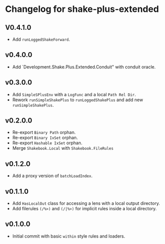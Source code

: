 # Changelog for shake-plus-extended

## V0.4.1.0

* Add `runLoggedShakeForward`.

## v0.4.0.0

* Add `Development.Shake.Plus.Extended.Conduit" with conduit oracle.

## v0.3.0.0

* Add `SimpleSPlusEnv` with a `LogFunc` and a local `Path Rel Dir`.
* Rework `runSimpleShakePlus` to `runLoggedShakePlus` and add new `runSimpleShakePlus`.

## v0.2.0.0

* Re-export `Binary Path` orphan.
* Re-export `Binary IxSet` orphan.
* Re-export `Hashable IxSet` orphan.
* Merge `Shakebook.Local` with `Shakebook.FileRules`

## v0.1.2.0

* Add a proxy version of `batchLoadIndex`.

## v0.1.1.0

* Add `HasLocalOut` class for accessing a lens with a local output directory.
* Add filerules `(/%>)` and `(/|%>)` for implicit rules inside a local directory.

## v0.1.0.0

* Initial commit with basic `within` style rules and loaders.
